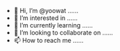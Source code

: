 - 👋 Hi, I’m @yoowat ......
- 👀 I’m interested in ......
- 🌱 I’m currently learning ......
- 💞️ I’m looking to collaborate on ......
- 📫 How to reach me ......

<!---
yoowat/yoowat is a ✨ special ✨ repository because its `README.md` (this file) appears on your GitHub profile.
You can click the Preview link to take a look at your changes.
--->
